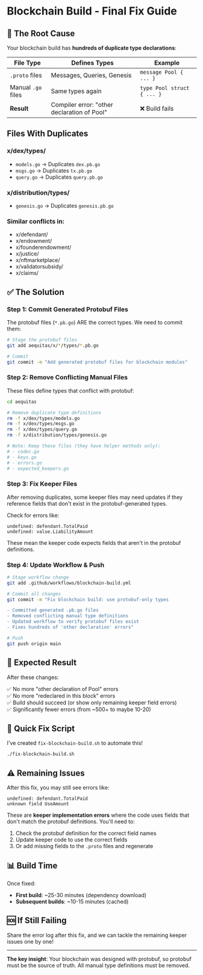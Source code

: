 # Blockchain Build - Final Fix Guide

## 🚨 The Root Cause

Your blockchain build has **hundreds of duplicate type declarations**:

| File Type | Defines Types | Example |
|-----------|---------------|---------|
| `.proto` files | Messages, Queries, Genesis | `message Pool { ... }` |
| Manual `.go` files | Same types again | `type Pool struct { ... }` |
| **Result** | Compiler error: "other declaration of Pool" | ❌ Build fails |

## Files With Duplicates

### x/dex/types/
- `models.go` → Duplicates `dex.pb.go`
- `msgs.go` → Duplicates `tx.pb.go`
- `query.go` → Duplicates `query.pb.go`

### x/distribution/types/
- `genesis.go` → Duplicates `genesis.pb.go`

### Similar conflicts in:
- x/defendant/
- x/endowment/
- x/founderendowment/
- x/justice/
- x/nftmarketplace/
- x/validatorsubsidy/
- x/claims/

## ✅ The Solution

### Step 1: Commit Generated Protobuf Files

The protobuf files (`*.pb.go`) ARE the correct types. We need to commit them:

```bash
# Stage the protobuf files
git add aequitas/x/*/types/*.pb.go

# Commit
git commit -m "Add generated protobuf files for blockchain modules"
```

### Step 2: Remove Conflicting Manual Files

These files define types that conflict with protobuf:

```bash
cd aequitas

# Remove duplicate type definitions
rm -f x/dex/types/models.go
rm -f x/dex/types/msgs.go  
rm -f x/dex/types/query.go
rm -f x/distribution/types/genesis.go

# Note: Keep these files (they have helper methods only):
# - codec.go
# - keys.go
# - errors.go
# - expected_keepers.go
```

### Step 3: Fix Keeper Files

After removing duplicates, some keeper files may need updates if they reference fields that don't exist in the protobuf-generated types.

Check for errors like:
```
undefined: defendant.TotalPaid
undefined: value.LiabilityAmount
```

These mean the keeper code expects fields that aren't in the protobuf definitions.

### Step 4: Update Workflow & Push

```bash
# Stage workflow change
git add .github/workflows/blockchain-build.yml

# Commit all changes
git commit -m "Fix blockchain build: use protobuf-only types

- Committed generated .pb.go files
- Removed conflicting manual type definitions
- Updated workflow to verify protobuf files exist
- Fixes hundreds of 'other declaration' errors"

# Push
git push origin main
```

## 🎯 Expected Result

After these changes:

✅ No more "other declaration of Pool" errors  
✅ No more "redeclared in this block" errors  
✅ Build should succeed (or show only remaining keeper field errors)  
✅ Significantly fewer errors (from ~500+ to maybe 10-20)  

## 🔧 Quick Fix Script

I've created `fix-blockchain-build.sh` to automate this!

```bash
./fix-blockchain-build.sh
```

## ⚠️ Remaining Issues

After this fix, you may still see errors like:

```
undefined: defendant.TotalPaid
unknown field UseAmount
```

These are **keeper implementation errors** where the code uses fields that don't match the protobuf definitions. You'll need to:

1. Check the protobuf definition for the correct field names
2. Update keeper code to use the correct fields
3. Or add missing fields to the `.proto` files and regenerate

## 📊 Build Time

Once fixed:
- **First build**: ~25-30 minutes (dependency download)
- **Subsequent builds**: ~10-15 minutes (cached)

## 🆘 If Still Failing

Share the error log after this fix, and we can tackle the remaining keeper issues one by one!

---

**The key insight**: Your blockchain was designed with protobuf, so protobuf must be the source of truth. All manual type definitions must be removed.
